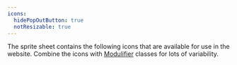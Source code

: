 ```yaml
---
icons:
  hidePopOutButton: true
  notResizable: true
---
```


The sprite sheet contains the following icons that are available for use in the website. Combine the icons with [Modulifier](https://modulifier.web-dev.tools) classes for lots of variability.
